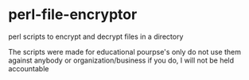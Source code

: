 # perl-file-encryptor
perl scripts to encrypt and decrypt files in a directory

The scripts were made for educational pourpse's only
do not use them against anybody or organization/business 
if you do, I will not be held accountable
